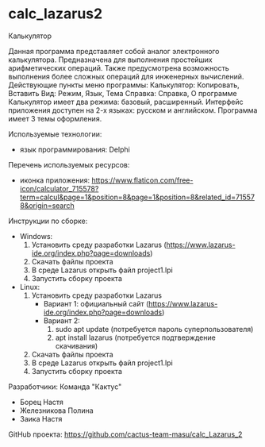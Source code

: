 # calc_lazarus2
Калькулятор

Данная программа представляет собой аналог электронного калькулятора.
Предназначена для выполнения простейших арифметических операций. 
Также предусмотрена возможность выполнения более сложных операций для инженерных вычислений.
Действующие пункты меню программы:
Калькулятор: Копировать, Вставить
Вид: Режим, Язык, Тема
Справка: Справка, О программе
Калькулятор имеет два режима: базовый, расширенный.
Интерфейс приложения доступен на 2-х языках: русском и английском.
Программа имеет 3 темы оформления.

Используемые технологии: 
  - язык программирования: Delphi

Перечень используемых ресурсов:
  - иконка приложения: https://www.flaticon.com/free-icon/calculator_715578?term=calcul&page=1&position=8&page=1&position=8&related_id=715578&origin=search

Инструкции по сборке:
 - Windows: 
	1. Установить среду разработки Lazarus (https://www.lazarus-ide.org/index.php?page=downloads)
	2. Скачать файлы проекта
	3. В среде Lazarus открыть файл project1.lpi
	4. Запустить сборку проекта
 - Linux:
	1. Установить среду разработки Lazarus
		- Вариант 1: официальный сайт (https://www.lazarus-ide.org/index.php?page=downloads)
		- Вариант 2: 
			1. sudo apt update (потребуется пароль суперпользователя)
			2. apt install lazarus (потребуется подтверждение скачивания)
	2. Скачать файлы проекта
	3. В среде Lazarus открыть файл project1.lpi
	4. Запустить сборку проекта

Разработчики: Команда "Кактус"
  - Борец Настя
  - Железникова Полина
  - Заика Настя
 
GitHub проекта: https://github.com/cactus-team-masu/calc_Lazarus_2